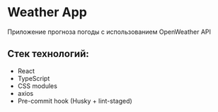 # Weather App

Приложение прогноза погоды с использованием OpenWeather API

## Стек технологий:

- React
- TypeScript
- CSS modules
- axios
- Pre-commit hook (Husky + lint-staged)
